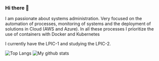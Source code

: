 ### Hi there 👋

I am passionate about systems administration. Very focused on the automation of processes, monitoring of systems and the deployment of solutions in Cloud (AWS and Azure). In all these processes I prioritize the use of containers with Docker and Kubernetes

I currently have the LPIC-1 and studying the LPIC-2.

![Top Langs](https://github-readme-stats.vercel.app/api/top-langs/?username=kespineira&hide=TeX&layout=compact&card_width=300&langs_count=6&hide_border=true&theme=dark)
![My github stats](https://github-readme-stats.vercel.app/api?username=kespineira&show_icons=true&card_width=445&layout=compact&hide=TeX&hide_border=true&theme=dark)

<!--
**kespineira/kespineira** is a ✨ _special_ ✨ repository because its `README.md` (this file) appears on your GitHub profile.

Here are some ideas to get you started:

- 🔭 I’m currently working on ...
- 🌱 I’m currently learning ...
- 👯 I’m looking to collaborate on ...
- 🤔 I’m looking for help with ...
- 💬 Ask me about ...
- 📫 How to reach me: ...
- 😄 Pronouns: ...
- ⚡ Fun fact: ...
-->
